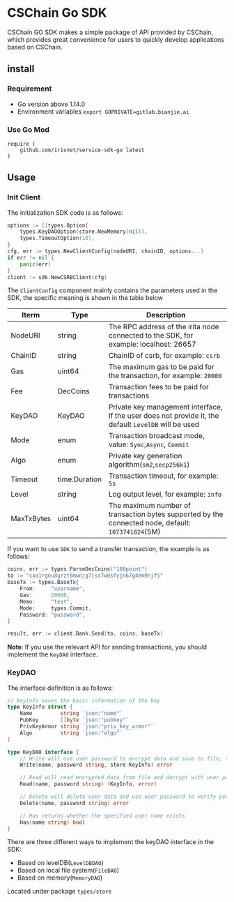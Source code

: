 # CSChain Go SDK

CSChain GO SDK makes a simple package of API provided by CSChain, which provides great convenience for users to quickly develop applications based on CSChain.

## install

### Requirement

 - Go version above 1.14.0
 - Environment variables `export GOPRIVATE=gitlab.bianjie.ai`

### Use Go Mod

```text
require (
    github.com/irisnet/service-sdk-go latest
)
```

## Usage

### Init Client

The initialization SDK code is as follows:

```go
options := []types.Option{
    types.KeyDAOOption(store.NewMemory(nil)),
    types.TimeoutOption(10),
}
cfg, err := types.NewClientConfig(nodeURI, chainID, options...)
if err != nil {
    panic(err)
}
client := sdk.NewCSRBClient(cfg)
```

The `ClientConfig` component mainly contains the parameters used in the SDK, the specific meaning is shown in the table below

| Iterm     | Type          | Description                                                                             |
| --------- | ------------- | --------------------------------------------------------------------------------------- |
| NodeURI   | string        | The RPC address of the irita node connected to the SDK, for example: localhost: 26657 |
| ChainID   | string        | ChainID of csrb, for example: `csrb`                                              |
| Gas       | uint64        | The maximum gas to be paid for the transaction, for example: `20000`                    |
| Fee       | DecCoins      | Transaction fees to be paid for transactions                                            |
| KeyDAO    | KeyDAO        | Private key management interface, If the user does not provide it, the default `LevelDB` will be used                                                        |
| Mode      | enum          | Transaction broadcast mode, value: `Sync`,`Async`, `Commit`                             |
| Algo      | enum          | Private key generation algorithm(`sm2`,`secp256k1`)                               |
| Timeout   | time.Duration | Transaction timeout, for example: `5s`                                                  |
| Level     | string        | Log output level, for example: `info`                                                   |
| MaxTxBytes| uint64        | The maximum number of transaction bytes supported by the connected node, default: `1073741824`(5M)                                                   |

If you want to use `SDK` to send a transfer transaction, the example is as follows:

```go
coins, err := types.ParseDecCoins("100point")
to := "caa1rgnu8grzt6mwnjg7jss7w0sfyjn67g4em9njf5"
baseTx := types.BaseTx{
    From:     "username",
    Gas:      20000,
    Memo:     "test",
    Mode:     types.Commit,
    Password: "password",
}

result, err := client.Bank.Send(to, coins, baseTx)
```

**Note**: If you use the relevant API for sending transactions, you should implement the `KeyDAO` interface. 

### KeyDAO

 The interface definition is as follows:

```go
// KeyInfo saves the basic information of the key
type KeyInfo struct {
	Name         string `json:"name"`
	PubKey       []byte `json:"pubkey"`
	PrivKeyArmor string `json:"priv_key_armor"`
	Algo         string `json:"algo"`
}

type KeyDAO interface {
	// Write will use user password to encrypt data and save to file, the file name is user name
	Write(name, password string, store KeyInfo) error

	// Read will read encrypted data from file and decrypt with user password
	Read(name, password string) (KeyInfo, error)

	// Delete will delete user data and use user password to verify permissions
	Delete(name, password string) error

	// Has returns whether the specified user name exists
	Has(name string) bool
}
```
There are three different ways to implement the keyDAO interface in the SDK:
 - Based on levelDB(`LevelDBDAO`)
 - Based on local file system(`FileDAO`)
 - Based on memory(`MemoryDAO`)
 
 Located under package `types/store`